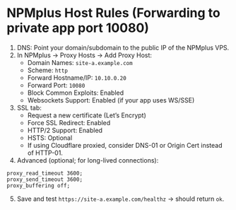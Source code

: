 # NPMplus Host Rules (Forwarding to private app port 10080)

1) DNS: Point your domain/subdomain to the public IP of the NPMplus VPS.
2) In NPMplus → Proxy Hosts → Add Proxy Host:
   - Domain Names: `site-a.example.com`
   - Scheme: `http`
   - Forward Hostname/IP: `10.10.0.20`
   - Forward Port: `10080`
   - Block Common Exploits: Enabled
   - Websockets Support: Enabled (if your app uses WS/SSE)
3) SSL tab:
   - Request a new certificate (Let’s Encrypt)
   - Force SSL Redirect: Enabled
   - HTTP/2 Support: Enabled
   - HSTS: Optional
   - If using Cloudflare proxied, consider DNS-01 or Origin Cert instead of HTTP-01.
4) Advanced (optional; for long-lived connections):
```
proxy_read_timeout 3600;
proxy_send_timeout 3600;
proxy_buffering off;
```
5) Save and test `https://site-a.example.com/healthz` → should return `ok`.
